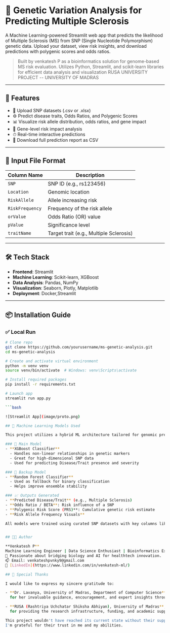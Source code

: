 # 🧬 Genetic Variation Analysis for Predicting Multiple Sclerosis

A Machine Learning-powered Streamlit web app that predicts the likelihood of Multiple Sclerosis (MS) from SNP (Single Nucleotide Polymorphism) genetic data. Upload your dataset, view risk insights, and download predictions with polygenic scores and odds ratios.

> Built by venkatesh P as a bioinformatics solution for genome-based MS risk evaluation.
> Utilizes Python, Streamlit, and scikit-learn libraries for efficient data analysis and visualization
> RUSA UNIVERSITY PROJECT -- UNIVERSITY OF MADRAS

---

## 🚀 Features

- 📁 Upload SNP datasets (.csv or .xlsx)
- ⚙️ Predict disease traits, Odds Ratios, and Polygenic Scores
- 📊 Visualize risk allele distribution, odds ratios, and gene impact
- 🧬 Gene-level risk impact analysis
- ⏱ Real-time interactive predictions
- 💾 Download full prediction report as CSV

---

## 🔬 Input File Format

| Column Name     | Description                                      |
|-----------------|--------------------------------------------------|
| `SNP`           | SNP ID (e.g., rs123456)                          |
| `Location`      | Genomic location                                 |
| `RiskAllele`    | Allele increasing risk                           |
| `RiskFrequency` | Frequency of the risk allele                     |
| `orValue`       | Odds Ratio (OR) value                            |
| `pValue`        | Significance level                               |
| `traitName`     | Target trait (e.g., Multiple Sclerosis)          |

---

## 🛠 Tech Stack

- **Frontend**: Streamlit
- **Machine Learning**: Scikit-learn, XGBoost
- **Data Analysis**: Pandas, NumPy
- **Visualization**: Seaborn, Plotly, Matplotlib
- **Deployment**: Docker,Streamlit

---

## 📦 Installation Guide

### ✅ Local Run

```bash
# Clone repo
git clone https://github.com/yourusername/ms-genetic-analysis.git
cd ms-genetic-analysis

# Create and activate virtual environment
python -m venv venv
source venv/bin/activate  # Windows: venv\Scripts\activate

# Install required packages
pip install -r requirements.txt

# Launch app
streamlit run app.py

```bash

![Streamlit App](image/proto.png)

## 🤖 Machine Learning Models Used

This project utilizes a hybrid ML architecture tailored for genomic prediction:

### 🧠 Main Model
- **XGBoost Classifier**
  - Handles non-linear relationships in genetic markers
  - Great for high-dimensional SNP data
  - Used for predicting Disease/Trait presence and severity

### 🌲 Backup Model
- **Random Forest Classifier**
  - Used as fallback for binary classification
  - Helps improve ensemble stability

### 📈 Outputs Generated
- **Predicted Disease/Trait** (e.g., Multiple Sclerosis)
- **Odds Ratio / BETA**: Risk influence of a SNP
- **Polygenic Risk Score (PRS)**: Cumulative genetic risk estimate
- **Risk Allele Frequency Visuals**

All models were trained using curated SNP datasets with key columns like `riskAllele`, `riskFrequency`, `orValue`, `traitName`, and `pValue`.


## 👨‍💻 Author

**Venkatesh P**  
Machine Learning Engineer | Data Science Enthusiast | Bioinformatics Explorer  
🧬 Passionate about bridging biology and AI for healthtech innovation.  
📫 Email: venkateshpvnky9@gmail.com  
🔗 [LinkedIn](https://www.linkedin.com/in/venkatesh-ml/)  

## 🙏 Special Thanks

I would like to express my sincere gratitude to:

- **Dr. Lavanya, University of Madras, Department of Computer Science**,  
  for her invaluable guidance, encouragement, and expert insights throughout the project.

- **RUSA (Rashtriya Uchchatar Shiksha Abhiyan), University of Madras**,  
  for providing the research infrastructure, funding, and academic support that made this work possible.

This project wouldn't have reached its current state without their support and mentorship.
I'm grateful for their trust in me and my abilities.